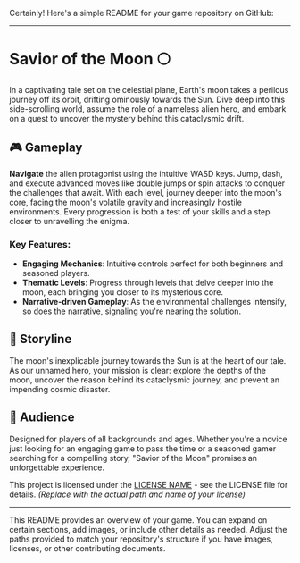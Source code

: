 Certainly! Here's a simple README for your game repository on GitHub:

---

# Savior of the Moon 🌕

In a captivating tale set on the celestial plane, Earth's moon takes a perilous journey off its orbit, drifting ominously towards the Sun. Dive deep into this side-scrolling world, assume the role of a nameless alien hero, and embark on a quest to uncover the mystery behind this cataclysmic drift.




## 🎮 Gameplay

**Navigate** the alien protagonist using the intuitive WASD keys. Jump, dash, and execute advanced moves like double jumps or spin attacks to conquer the challenges that await. With each level, journey deeper into the moon's core, facing the moon's volatile gravity and increasingly hostile environments. Every progression is both a test of your skills and a step closer to unravelling the enigma.

### Key Features:

- **Engaging Mechanics**: Intuitive controls perfect for both beginners and seasoned players.
- **Thematic Levels**: Progress through levels that delve deeper into the moon, each bringing you closer to its mysterious core.
- **Narrative-driven Gameplay**: As the environmental challenges intensify, so does the narrative, signaling you're nearing the solution.

## 🌌 Storyline

The moon's inexplicable journey towards the Sun is at the heart of our tale. As our unnamed hero, your mission is clear: explore the depths of the moon, uncover the reason behind its cataclysmic journey, and prevent an impending cosmic disaster.

## 🎯 Audience

Designed for players of all backgrounds and ages. Whether you're a novice just looking for an engaging game to pass the time or a seasoned gamer searching for a compelling story, "Savior of the Moon" promises an unforgettable experience.



This project is licensed under the [LICENSE NAME](path/to/your/LICENSE) - see the LICENSE file for details. *(Replace with the actual path and name of your license)*

---

This README provides an overview of your game. You can expand on certain sections, add images, or include other details as needed. Adjust the paths provided to match your repository's structure if you have images, licenses, or other contributing documents.
